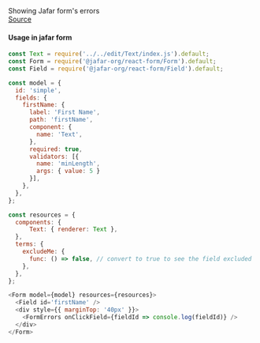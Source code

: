 <div class="component-description">Showing Jafar form's errors</div>
<a class="component-src" target="_blank" href="https://github.com/yahoo/jafar/blob/master/packages/react-components/src/view/FormErrors/FormErrors.jsx">Source</a>

<h4>Usage in jafar form</h4>

```javascript
const Text = require('../../edit/Text/index.js').default;
const Form = require('@jafar-org/react-form/Form').default;
const Field = require('@jafar-org/react-form/Field').default;

const model = {
  id: 'simple',
  fields: {
    firstName: {
      label: 'First Name',
      path: 'firstName',
      component: {
        name: 'Text',
      },
      required: true,
      validators: [{
        name: 'minLength',
        args: { value: 5 }
      }],
    },
  },
};

const resources = {
  components: { 
      Text: { renderer: Text }, 
  },
  terms: {
    excludeMe: {
      func: () => false, // convert to true to see the field excluded
    },
  },
};

<Form model={model} resources={resources}>
  <Field id='firstName' />
  <div style={{ marginTop: '40px' }}>
    <FormErrors onClickField={fieldId => console.log(fieldId)} />
  </div>
</Form>
```

